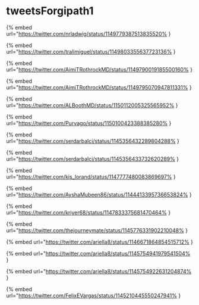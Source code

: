 # tweetsForgipath1

{% embed url="https://twitter.com/nrladwig/status/1149779387513835520% }

{% embed url="https://twitter.com/tralimiguel/status/1149803355637723136% }

{% embed url="https://twitter.com/AimiTRothrockMD/status/1149790019185500160% }

{% embed url="https://twitter.com/AimiTRothrockMD/status/1149795070947811331% }

{% embed url="https://twitter.com/ALBoothMD/status/1150112005325565952% }

{% embed url="https://twitter.com/Purvago/status/1150100423388385280% }

{% embed url="https://twitter.com/serdarbalci/status/1145356432289804288% }

{% embed url="https://twitter.com/serdarbalci/status/1145356433732620289% }

{% embed url="https://twitter.com/kis_lorand/status/1147777480083869697% }

{% embed url="https://twitter.com/AyshaMubeen86/status/1144413395736653824% }

{% embed url="https://twitter.com/kriyer68/status/1147833375681470464% }

{% embed url="https://twitter.com/thejourneymate/status/1145776331902210048% }

{% embed url="https://twitter.com/ariella8/status/1146671864854515712% }

{% embed url="https://twitter.com/ariella8/status/1145754941979541504% }

{% embed url="https://twitter.com/ariella8/status/1145754922631204874% }

{% embed url="https://twitter.com/FelixEVargas/status/1145210445550247941% }

